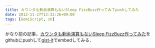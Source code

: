 ```yaml
---
title: カウンタも剰余演算もないSleep FizzBuzz作ってみてpushしてみた
date: 2012-11-27T12:33:26+09:00
tags: [GomiScript, sh]
---
```


かなり前の記事，[カウンタも剰余演算もないSleep FizzBuzz作ってみた](http://folioscope.hatenablog.jp/entry/20120510/1336659595)をgithubにpushして[gist\-it](http://gist-it.appspot.com/)でembedしてみる．

<script src="http://gist-it.appspot.com/github/iBenza/sleep-fizzbuzz/raw/master/sleep-fizzbuzz.sh"></script>

